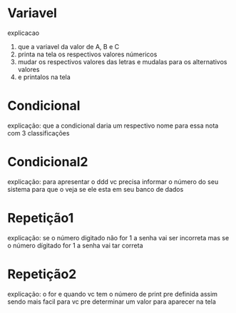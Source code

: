 # Variavel

explicacao
 1. que a variavel da valor de A, B e C
 2. printa na tela os respectivos valores númericos
 3. mudar os respectivos valores das letras e mudalas para os alternativos valores
 4. e printalos na tela

# Condicional
explicação:
que a condicional daria um respectivo nome para essa nota com 3 classificações

# Condicional2
explicação:
para apresentar o ddd vc precisa informar o número do seu sistema para que o veja se ele esta em seu banco de dados

# Repetição1
explicação:
se o número digitado não for 1 a senha vai ser incorreta mas se o número dígitado for 1 a senha vai tar correta

# Repetição2
explicação:
o for e quando vc tem o número de print pre definida assim sendo mais facil para vc pre determinar um valor para aparecer na tela